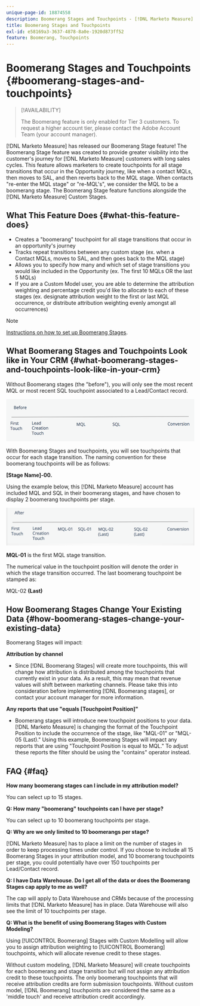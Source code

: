 ```yaml
---
unique-page-id: 18874558
description: Boomerang Stages and Touchpoints - [!DNL Marketo Measure] - Product Documentation
title: Boomerang Stages and Touchpoints
exl-id: e58169a3-3637-4878-8a0e-1920d873ff52
feature: Boomerang, Touchpoints
---
```

# Boomerang Stages and Touchpoints {#boomerang-stages-and-touchpoints}

>[!AVAILABILITY]
>
>The Boomerang feature is only enabled for Tier 3 customers. To request a higher account tier, please contact the Adobe Account Team (your account manager).

[!DNL Marketo Measure] has released our Boomerang Stage feature! The Boomerang Stage feature was created to provide greater visibility into the customer's journey for [!DNL Marketo Measure] customers with long sales cycles. This feature allows marketers to create touchpoints for all stage transitions that occur in the Opportunity journey, like when a contact MQLs, then moves to SAL, and then reverts back to the MQL stage. When contacts "re-enter the MQL stage" or "re-MQL's", we consider the MQL to be a boomerang stage. The Boomerang Stage feature functions alongside the [!DNL Marketo Measure] Custom Stages.

## What This Feature Does {#what-this-feature-does}

* Creates a "boomerang" touchpoint for all stage transitions that occur in an opportunity's journey
* Tracks repeat transitions between any custom stage (ex. when a Contact MQLs, moves to SAL, and then goes back to the MQL stage)
* Allows you to specify how many and which set of stage transitions you would like included in the Opportunity (ex. The first 10 MQLs OR the last 5 MQLs)
* If you are a Custom Model user, you are able to determine the attribution weighting and percentage credit you'd like to allocate to each of these stages (ex. designate attribution weight to the first or last MQL occurrence, or distribute attribution weighting evenly amongst all occurrences)

>[!NOTE]
>
>[Instructions on how to set up Boomerang Stages](/help/advanced-marketo-measure-features/boomerang/setting-up-boomerang-stages.md).

## What Boomerang Stages and Touchpoints Look like in Your CRM {#what-boomerang-stages-and-touchpoints-look-like-in-your-crm}

Without Boomerang stages (the "before"), you will only see the most recent MQL or most recent SQL touchpoint associated to a Lead/Contact record.

![](assets/1.png)

With Boomerang Stages and touchpoints, you will see touchpoints that occur for each stage transition. The naming convention for these boomerang touchpoints will be as follows:

**[Stage Name]-00.**

Using the example below, this [!DNL Marketo Measure] account has included MQL and SQL in their boomerang stages, and have chosen to display 2 boomerang touchpoints per stage.

![](assets/2.png)

**MQL-01** is the first MQL stage transition.

The numerical value in the touchpoint position will denote the order in which the stage transition occurred. The last boomerang touchpoint be stamped as:

MQL-02 **(Last)**

## How Boomerang Stages Change Your Existing Data {#how-boomerang-stages-change-your-existing-data}

Boomerang Stages will impact:

**Attribution by channel**

* Since [!DNL Boomerang Stages] will create more touchpoints, this will change how attribution is distributed among the touchpoints that currently exist in your data. As a result, this may mean that revenue values will shift between marketing channels. Please take this into consideration before implementing [!DNL Boomerang stages], or contact your account manager for more information.

**Any reports that use "equals [Touchpoint Position]"**

* Boomerang stages will introduce new touchpoint positions to your data. [!DNL Marketo Measure] is changing the format of the Touchpoint Position to include the occurrence of the stage, like "MQL-01" or "MQL-05 (Last)." Using this example, Boomerang Stages will impact any reports that are using "Touchpoint Position is equal to MQL." To adjust these reports the filter should be using the "contains" operator instead.

## FAQ {#faq}

**How many boomerang stages can I include in my attribution model?**

You can select up to 15 stages.

**Q: How many "boomerang" touchpoints can I have per stage?**

You can select up to 10 boomerang touchpoints per stage.

**Q: Why are we only limited to 10 boomerangs per stage?**

[!DNL Marketo Measure] has to place a limit on the number of stages in order to keep processing times under control. If you choose to include all 15 Boomerang Stages in your attribution model, and 10 boomerang touchpoints per stage, you could potentially have over 150 touchpoints per Lead/Contact record.

**Q: I have Data Warehouse. Do I get all of the data or does the Boomerang Stages cap apply to me as well?**

The cap will apply to Data Warehouse and CRMs because of the processing limits that [!DNL Marketo Measure] has in place. Data Warehouse will also see the limit of 10 touchpoints per stage.

**Q: What is the benefit of using Boomerang Stages with Custom Modeling?**

Using [!UICONTROL Boomerang] Stages with Custom Modelling will allow you to assign attribution weighting to [!UICONTROL Boomerang] touchpoints, which will allocate revenue credit to these stages.

Without custom modeling, [!DNL Marketo Measure] will create touchpoints for each boomerang and stage transition but will not assign any attribution credit to these touchpoints. The only boomerang touchpoints that will receive attribution credits are form submission touchpoints. Without custom model, [!DNL Boomerang] touchpoints are considered the same as a 'middle touch' and receive attribution credit accordingly.
